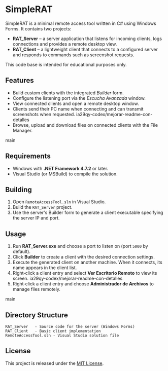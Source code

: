 # SimpleRAT

SimpleRAT is a minimal remote access tool written in C# using Windows Forms. It contains two projects:

- **RAT_Server** – a server application that listens for incoming clients, logs connections and provides a remote desktop view.
- **RAT_Client** – a lightweight client that connects to a configured server and responds to commands such as screenshot requests.

This code base is intended for educational purposes only.

## Features

- Build custom clients with the integrated *Builder* form.
- Configure the listening port via the *Escucha Avanzada* window.
- View connected clients and open a remote desktop window.
- Clients send their PC name when connecting and can transmit screenshots when requested.
ia29qy-codex/mejorar-readme-con-detalles
- Browse, upload and download files on connected clients with the File Manager.

main

## Requirements

- Windows with **.NET Framework 4.7.2** or later.
- Visual Studio (or MSBuild) to compile the solution.

## Building

1. Open `RemoteAccessTool.sln` in Visual Studio.
2. Build the `RAT_Server` project.
3. Use the server's Builder form to generate a client executable specifying the server IP and port.

## Usage

1. Run **RAT_Server.exe** and choose a port to listen on (port `5000` by default).
2. Click **Builder** to create a client with the desired connection settings.
3. Execute the generated client on another machine. When it connects, its name appears in the client list.
4. Right‑click a client entry and select **Ver Escritorio Remoto** to view its screen.
ia29qy-codex/mejorar-readme-con-detalles
5. Right‑click a client entry and choose **Administrador de Archivos** to manage files remotely.

main

## Directory Structure

```
RAT_Server   - Source code for the server (Windows Forms)
RAT_Client   - Basic client implementation
RemoteAccessTool.sln - Visual Studio solution file
```

## License

This project is released under the [MIT License](LICENSE).
